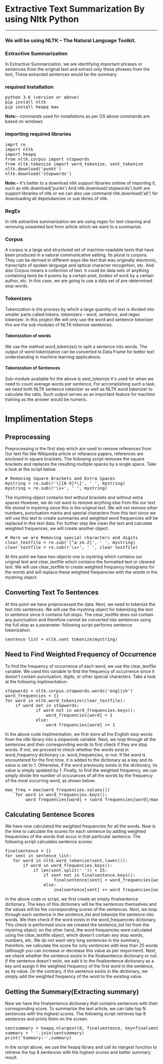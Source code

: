 # Extractive Text Summarization By using Nltk Python
-------------

### We will be using NLTK – The Natural Language Toolkit. 

### Extractive Summarization
In Extractive Summarization, we are identifying important phrases or sentences from the original text and extract only these phrases from the text, 
These extracted sentences would be the summary.

### required Installation
<pre>
python 3.6 (version or above)
pip install nltk 
pip install heapq_max
</pre>

**Note:-** commands used for installations as per OS above commands are based on windows

### importing required libraries
<pre>
imprt re
import nltk
import heapq  
from nltk.corpus import stopwords
from nltk.tokenize import word_tokenize, sent_tokenize
nltk.download('punkt')
nltk.download('stopwords')
</pre>
**Note:-** It's better to a download nltk support libraries ontime of importing it, such as nltk.download('punkt') And nltk.download('stopwords') both are support libraries of nltk or we can also use command nltk.download('all') for downloading all dependancies or sub libries of nltk.

### RegEx
In nltk extractive summarization we are using regex for text cleaning and removing unwanted text from article which we want to a summarize. 

### Corpus
A corpus is a large and structured set of machine-readable texts that have been produced in a natural communicative setting. Its plural is corpora. They can be derived in different ways like text that was originally electronic, transcripts of spoken language and optical character recognition, etc.
And also Corpus means a collection of text. It could be data sets of anything containing texts be it poems by a certain poet, bodies of work by a certain author, etc. In this case, we are going to use a data set of pre-determined stop words.

### Tokenizers
Tokenization is the process by which a large quantity of text is divided into smaller parts called tokens.
tokenizers – word, sentence, and regex tokenizer. In this project We will only use the word and sentence tokenizer this are the sub modules of  NLTK tokenize sentences.
#### Tokenization of words
We use the method word_tokenize() to split a sentence into words. The output of word tokenization can be converted to Data Frame for better text understanding in machine learning applications.
#### Tokenization of Sentences
Sub-module available for the above is sent_tokenize it's used for when we need to count average words per sentence, For accomplishing such a task, we need both NLTK sentence tokenizer as well as NLTK word tokenizer to calculate the ratio, 
Such output serves as an important feature for machine training as the answer would be numeric.

# Implimentation Steps

## Preprocessing
Preprocessing is the first step which are used to remove references from Our text file like Wikipedia article or refarance papers, references are enclosed in square brackets. The following script removes the square brackets and replaces the resulting multiple spaces by a single space. Take a look at the script below.

<pre>
# Removing Square Brackets and Extra Spaces
mystring = re.sub(r'\[[0-9]*\]', ' ', mystring)
mystring = re.sub(r'\s+', ' ', mystring)
</pre>

The mystring object contains text without brackets and without extra spaces However, we do not want to remove anything else from the our text file stored in mystring since this is the original text. We will not remove other numbers, punctuation marks and special characters from this text since we will use this text to create summaries and weighted word frequencies will be replaced in this text data.
For further step like clean the text and calculate weighted frequences, we will create another object. 

<pre>
# Here we are Removing special characters and digits
clear_textfile = re.sub('[^a-zA-Z]', ' ', mystring)
clear_textfile = re.sub(r'\s+', ' ', clear_textfile)
</pre>
 
At this point we have two objects one is mystring which contains our original text and clear_textfile which contains the formatted text or cleaned text. We will use clear_textfile to create weighted frequency histograms for the words and will replace these weighted frequencies with the words in the mystring object.

## Converting Text To Sentences 
At this point we have preprocessed the data. Next, we need to tokenize the text into sentences. We will use the mystring object for tokenizing the text to sentence since it contains full stops. The clear_textfile does not contain any punctuation and therefore cannot be converted into sentences using the full stop as a parameter.
following script performs sentence tokenization:
<pre>
sentence_list = nltk.sent_tokenize(mystring)
</pre>

## Need to Find Weighted Frequency of Occurrence
To find the frequency of occurrence of each word, we use the clear_textfile variable. We used this variable to find the frequency of occurrence since it doesn't contain punctuation, digits, or other special characters. Take a look at the following implimentation:

<pre>
stopwords = nltk.corpus.stopwords.words('english')
word_frequencies = {}
for word in nltk.word_tokenize(clear_textfile):
	if word not in stopwords:
            if word not in word_frequencies.keys():
                word_frequencies[word] = 1
            else:
                word_frequencies[word] += 1
</pre>

In the above code implimentation, we first store all the English stop words from the nltk library into a stopwords variable. Next, we loop through all the sentences and then corresponding words to first check if they are stop words. If not, we proceed to check whether the words exist in word_frequency dictionary i.e. word_frequencies, or not. If the word is encountered for the first time, it is added to the dictionary as a key and its value is set to 1. Otherwise, if the word previously exists in the dictionary, its value is simply updated by 1.
Finally, to find the weighted frequency, we can simply divide the number of occurances of all the words by the frequency of the most occurring word, as shown below:
<pre>
max_freq = max(word_frequencies.values())
    for word in word_frequencies.keys():
        word_frequencies[word] = (word_frequencies[word]/max_freq)
</pre>
## Calculating Sentence Scores
We have now calculated the weighted frequencies for all the words. Now is the time to calculate the scores for each sentence by adding weighted frequencies of the words that occur in that particular sentence. The following script calculates sentence scores:

<pre>
finalsentence = {}
for sent in sentence_list:
   for word in nltk.word_tokenize(sent.lower()):
       if word in word_frequencies.keys():
           if len(sent.split(' ')) < 25:
               if sent not in finalsentence.keys():
                   finalsentence[sent] = word_frequencies[word]
               else:
                   inalsentence[sent] += word_frequencies[word]
</pre>

In the above code or script, we first create an empty finalsentence dictionary. The keys of this dictionary will be the sentences themselves and the values will be the corresponding scores of the sentences. Next, we loop through each sentence in the sentence_list and tokenize the sentence into words.
We then check if the word exists in the word_frequencies dictionary. This check is performed since we created the sentence_list list from the mystring object; on the other hand, the word frequencies were calculated using the clear_textfile object, which doesn't contain any stop words, numbers, etc.
We do not want very long sentences in the summary, therefore, we calculate the score for only sentences with less than 25 words (although you can increase or decrease this value as per requirment). Next, we check whether the sentence exists in the finalsentence dictionary or not. If the sentence doesn't exist, we add it to the finalsentence dictionary as a key and assign it the weighted frequency of the first word in the sentence, as its value. On the contrary, if the sentence exists in the dictionary, we simply add the weighted frequency of the word to the existing value.

## Getting the Summary(Extracting summary)
Now we have the  finalsentence dictionary that contains sentences with their corresponding score. To summarize the text article, we can take top N sentences with the highest scores. The following script retrieves top 8 sentences and prints them on the screen.
<pre>
sentsummary = heapq.nlargest(8, finalsentence, key=finalsentence.get)
summary = ' '.join(sentsummary)
print('Summary:-',summary)
</pre>
In the script above, we use the heapq library and call its nlargest function to retrieve the top 8 sentences with the highest scores and better summary result.
